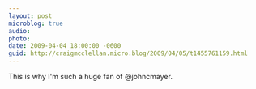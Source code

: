 ```yaml
---
layout: post
microblog: true
audio: 
photo: 
date: 2009-04-04 18:00:00 -0600
guid: http://craigmcclellan.micro.blog/2009/04/05/t1455761159.html
---
```

This is why I'm such a huge fan of @johncmayer.
